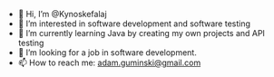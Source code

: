 - 👋 Hi, I’m @Kynoskefalaj
- 👀 I’m interested in software development and software testing
- 🌱 I’m currently learning Java by creating my own projects and API testing 
- 💞️ I’m looking for a job in software development.
- 📫 How to reach me: adam.guminski@gmail.com

<!---
Kynoskefalaj/Kynoskefalaj is a ✨ special ✨ repository because its `README.md` (this file) appears on your GitHub profile.
You can click the Preview link to take a look at your changes.
--->
